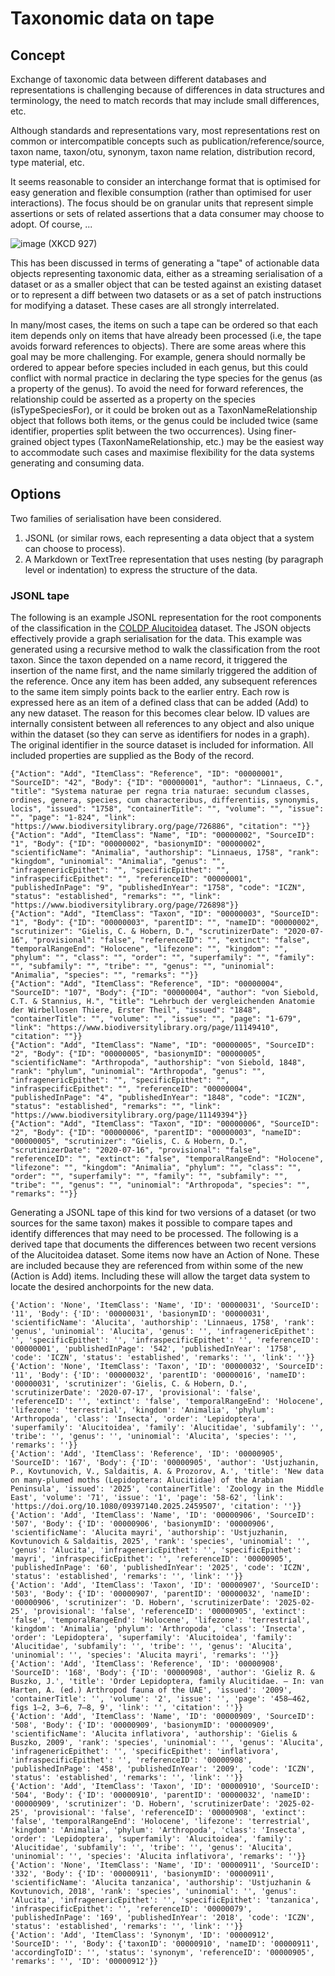 # Taxonomic data on tape
## Concept
Exchange of taxonomic data between different databases and representations is challenging because of differences in data structures and terminology, the need to match records that may include small differences, etc.

Although standards and representations vary, most representations rest on common or intercompatible concepts such as publication/reference/source, taxon name, taxon/otu, synonym, taxon name relation, distribution record, type material, etc.

It seems reasonable to consider an interchange format that is optimised for easy generation and flexible consumption (rather than optimised for user interactions). The focus should be on granular units that represent simple assertions or sets of related assertions that a data consumer may choose to adopt. Of course, ...

![image](https://github.com/user-attachments/assets/e879441c-b429-40e9-ab31-37e74dfdbd14) (XKCD 927)

This has been discussed in terms of generating a "tape" of actionable data objects representing taxonomic data, either as a streaming serialisation of a dataset or as a smaller object that can be tested against an existing dataset or to represent a diff between two datasets or as a set of patch instructions for modifying a dataset. These cases are all strongly interrelated.

In many/most cases, the items on such a tape can be ordered so that each item depends only on items that have already been processed (i.e, the tape avoids forward references to objects). There are some areas where this goal may be more challenging. For example, genera should normally be ordered to appear before species included in each genus, but this could conflict with normal practice in declaring the type species for the genus (as a property of the genus). To avoid the need for forward references, the relationship could be asserted as a property on the species (isTypeSpeciesFor), or it could be broken out as a TaxonNameRelationship object that follows both items, or the genus could be included twice (same identifier, properties split between the two occurrences). Using finer-grained object types (TaxonNameRelationship, etc.) may be the easiest way to accommodate such cases and maximise flexibility for the data systems generating and consuming data.

## Options

Two families of serialisation have been considered.

1. JSONL (or similar rows, each representing a data object that a system can choose to process).
2. A Markdown or TextTree representation that uses nesting (by paragraph level or indentation) to express the structure of the data.

### JSONL tape
The following is an example JSONL representation for the root components of the classification in the [COLDP Alucitoidea](https://www.checklistbank.org/dataset/2207/about) dataset. The JSON objects effectively provide a graph serialisation for the data. This example was generated using a recursive method to walk the classification from the root taxon. Since the taxon depended on a name record, it triggered the insertion of the name first, and the name similarly triggered the addition of the reference. Once any item has been added, any subsequent references to the same item simply points back to the earlier entry. Each row is expressed here as an item of a defined class that can be added (Add) to any new dataset. The reason for this becomes clear below. ID values are internally consistent between all references to any object and also unique within the dataset (so they can serve as identifiers for nodes in a graph). The original identifier in the source dataset is included for information. All included properties are supplied as the Body of the record.
```
{"Action": "Add", "ItemClass": "Reference", "ID": "00000001", "SourceID": "42", "Body": {"ID": "00000001", "author": "Linnaeus, C.", "title": "Systema naturae per regna tria naturae: secundum classes, ordines, genera, species, cum characteribus, differentiis, synonymis, locis", "issued": "1758", "containerTitle": "", "volume": "", "issue": "", "page": "1-824", "link": "https://www.biodiversitylibrary.org/page/726886", "citation": ""}}
{"Action": "Add", "ItemClass": "Name", "ID": "00000002", "SourceID": "1", "Body": {"ID": "00000002", "basionymID": "00000002", "scientificName": "Animalia", "authorship": "Linnaeus, 1758", "rank": "kingdom", "uninomial": "Animalia", "genus": "", "infragenericEpithet": "", "specificEpithet": "", "infraspecificEpithet": "", "referenceID": "00000001", "publishedInPage": "9", "publishedInYear": "1758", "code": "ICZN", "status": "established", "remarks": "", "link": "https://www.biodiversitylibrary.org/page/726898"}}
{"Action": "Add", "ItemClass": "Taxon", "ID": "00000003", "SourceID": "1", "Body": {"ID": "00000003", "parentID": "", "nameID": "00000002", "scrutinizer": "Gielis, C. & Hobern, D.", "scrutinizerDate": "2020-07-16", "provisional": "false", "referenceID": "", "extinct": "false", "temporalRangeEnd": "Holocene", "lifezone": "", "kingdom": "", "phylum": "", "class": "", "order": "", "superfamily": "", "family": "", "subfamily": "", "tribe": "", "genus": "", "uninomial": "Animalia", "species": "", "remarks": ""}}
{"Action": "Add", "ItemClass": "Reference", "ID": "00000004", "SourceID": "107", "Body": {"ID": "00000004", "author": "von Siebold, C.T. & Stannius, H.", "title": "Lehrbuch der vergleichenden Anatomie der Wirbellosen Thiere, Erster Theil", "issued": "1848", "containerTitle": "", "volume": "", "issue": "", "page": "1-679", "link": "https://www.biodiversitylibrary.org/page/11149410", "citation": ""}}
{"Action": "Add", "ItemClass": "Name", "ID": "00000005", "SourceID": "2", "Body": {"ID": "00000005", "basionymID": "00000005", "scientificName": "Arthropoda", "authorship": "von Siebold, 1848", "rank": "phylum", "uninomial": "Arthropoda", "genus": "", "infragenericEpithet": "", "specificEpithet": "", "infraspecificEpithet": "", "referenceID": "00000004", "publishedInPage": "4", "publishedInYear": "1848", "code": "ICZN", "status": "established", "remarks": "", "link": "https://www.biodiversitylibrary.org/page/11149394"}}
{"Action": "Add", "ItemClass": "Taxon", "ID": "00000006", "SourceID": "2", "Body": {"ID": "00000006", "parentID": "00000003", "nameID": "00000005", "scrutinizer": "Gielis, C. & Hobern, D.", "scrutinizerDate": "2020-07-16", "provisional": "false", "referenceID": "", "extinct": "false", "temporalRangeEnd": "Holocene", "lifezone": "", "kingdom": "Animalia", "phylum": "", "class": "", "order": "", "superfamily": "", "family": "", "subfamily": "", "tribe": "", "genus": "", "uninomial": "Arthropoda", "species": "", "remarks": ""}}
```

Generating a JSONL tape of this kind for two versions of a dataset (or two sources for the same taxon) makes it possible to compare tapes and identify differences that may need to be processed. The following is a derived tape that documents the differences between two recent versions of the Alucitoidea dataset. Some items now have an Action of None. These are included because they are referenced from within some of the new (Action is Add) items. Including these will allow the target data system to locate the desired anchorpoints for the new data.
```
{'Action': 'None', 'ItemClass': 'Name', 'ID': '00000031', 'SourceID': '11', 'Body': {'ID': '00000031', 'basionymID': '00000031', 'scientificName': 'Alucita', 'authorship': 'Linnaeus, 1758', 'rank': 'genus', 'uninomial': 'Alucita', 'genus': '', 'infragenericEpithet': '', 'specificEpithet': '', 'infraspecificEpithet': '', 'referenceID': '00000001', 'publishedInPage': '542', 'publishedInYear': '1758', 'code': 'ICZN', 'status': 'established', 'remarks': '', 'link': ''}}
{'Action': 'None', 'ItemClass': 'Taxon', 'ID': '00000032', 'SourceID': '11', 'Body': {'ID': '00000032', 'parentID': '00000016', 'nameID': '00000031', 'scrutinizer': 'Gielis, C. & Hobern, D.', 'scrutinizerDate': '2020-07-17', 'provisional': 'false', 'referenceID': '', 'extinct': 'false', 'temporalRangeEnd': 'Holocene', 'lifezone': 'terrestrial', 'kingdom': 'Animalia', 'phylum': 'Arthropoda', 'class': 'Insecta', 'order': 'Lepidoptera', 'superfamily': 'Alucitoidea', 'family': 'Alucitidae', 'subfamily': '', 'tribe': '', 'genus': '', 'uninomial': 'Alucita', 'species': '', 'remarks': ''}}
{'Action': 'Add', 'ItemClass': 'Reference', 'ID': '00000905', 'SourceID': '167', 'Body': {'ID': '00000905', 'author': 'Ustjuzhanin, P., Kovtunovich, V., Saldaitis, A. & Prozorov, A.', 'title': 'New data on many-plumed moths (Lepidoptera: Alucitidae) of the Arabian Peninsula', 'issued': '2025', 'containerTitle': 'Zoology in the Middle East', 'volume': '71', 'issue': '1', 'page': '58-62', 'link': 'https://doi.org/10.1080/09397140.2025.2459507', 'citation': ''}}
{'Action': 'Add', 'ItemClass': 'Name', 'ID': '00000906', 'SourceID': '507', 'Body': {'ID': '00000906', 'basionymID': '00000906', 'scientificName': 'Alucita mayri', 'authorship': 'Ustjuzhanin, Kovtunovich & Saldaitis, 2025', 'rank': 'species', 'uninomial': '', 'genus': 'Alucita', 'infragenericEpithet': '', 'specificEpithet': 'mayri', 'infraspecificEpithet': '', 'referenceID': '00000905', 'publishedInPage': '60', 'publishedInYear': '2025', 'code': 'ICZN', 'status': 'established', 'remarks': '', 'link': ''}}
{'Action': 'Add', 'ItemClass': 'Taxon', 'ID': '00000907', 'SourceID': '503', 'Body': {'ID': '00000907', 'parentID': '00000032', 'nameID': '00000906', 'scrutinizer': 'D. Hobern', 'scrutinizerDate': '2025-02-25', 'provisional': 'false', 'referenceID': '00000905', 'extinct': 'false', 'temporalRangeEnd': 'Holocene', 'lifezone': 'terrestrial', 'kingdom': 'Animalia', 'phylum': 'Arthropoda', 'class': 'Insecta', 'order': 'Lepidoptera', 'superfamily': 'Alucitoidea', 'family': 'Alucitidae', 'subfamily': '', 'tribe': '', 'genus': 'Alucita', 'uninomial': '', 'species': 'Alucita mayri', 'remarks': ''}}
{'Action': 'Add', 'ItemClass': 'Reference', 'ID': '00000908', 'SourceID': '168', 'Body': {'ID': '00000908', 'author': 'Gieliz R. & Buszko, J.', 'title': 'Order Lepidoptera, family Alucitidae. – In: van Harten, A. (ed.) Arthropod fauna of the UAE', 'issued': '2009', 'containerTitle': '', 'volume': '2', 'issue': '', 'page': '458–462, figs 1–2, 3–6, 7–8, 9', 'link': '', 'citation': ''}}
{'Action': 'Add', 'ItemClass': 'Name', 'ID': '00000909', 'SourceID': '508', 'Body': {'ID': '00000909', 'basionymID': '00000909', 'scientificName': 'Alucita inflativora', 'authorship': 'Gielis & Buszko, 2009', 'rank': 'species', 'uninomial': '', 'genus': 'Alucita', 'infragenericEpithet': '', 'specificEpithet': 'inflativora', 'infraspecificEpithet': '', 'referenceID': '00000908', 'publishedInPage': '458', 'publishedInYear': '2009', 'code': 'ICZN', 'status': 'established', 'remarks': '', 'link': ''}}
{'Action': 'Add', 'ItemClass': 'Taxon', 'ID': '00000910', 'SourceID': '504', 'Body': {'ID': '00000910', 'parentID': '00000032', 'nameID': '00000909', 'scrutinizer': 'D. Hobern', 'scrutinizerDate': '2025-02-25', 'provisional': 'false', 'referenceID': '00000908', 'extinct': 'false', 'temporalRangeEnd': 'Holocene', 'lifezone': 'terrestrial', 'kingdom': 'Animalia', 'phylum': 'Arthropoda', 'class': 'Insecta', 'order': 'Lepidoptera', 'superfamily': 'Alucitoidea', 'family': 'Alucitidae', 'subfamily': '', 'tribe': '', 'genus': 'Alucita', 'uninomial': '', 'species': 'Alucita inflativora', 'remarks': ''}}
{'Action': 'None', 'ItemClass': 'Name', 'ID': '00000911', 'SourceID': '332', 'Body': {'ID': '00000911', 'basionymID': '00000911', 'scientificName': 'Alucita tanzanica', 'authorship': 'Ustjuzhanin & Kovtunovich, 2018', 'rank': 'species', 'uninomial': '', 'genus': 'Alucita', 'infragenericEpithet': '', 'specificEpithet': 'tanzanica', 'infraspecificEpithet': '', 'referenceID': '00000079', 'publishedInPage': '169', 'publishedInYear': '2018', 'code': 'ICZN', 'status': 'established', 'remarks': '', 'link': ''}}
{'Action': 'Add', 'ItemClass': 'Synonym', 'ID': '00000912', 'SourceID': '', 'Body': {'taxonID': '00000910', 'nameID': '00000911', 'accordingToID': '', 'status': 'synonym', 'referenceID': '00000905', 'remarks': '', 'ID': '00000912'}}
```

